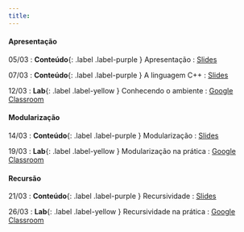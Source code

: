 ```yaml
---
title:
---
```


#### Apresentação

05/03
: **Conteúdo**{: .label .label-purple } Apresentação
  : [Slides](#)

07/03
: **Conteúdo**{: .label .label-purple } A linguagem C++
  : [Slides](#)

12/03
: **Lab**{: .label .label-yellow } Conhecendo o ambiente
  : [Google Classroom](#)


#### Modularização

14/03
: **Conteúdo**{: .label .label-purple } Modularização
  : [Slides](#)

19/03
: **Lab**{: .label .label-yellow } Modularização na prática
  : [Google Classroom](#)

#### Recursão

21/03
: **Conteúdo**{: .label .label-purple } Recursividade
  : [Slides](#)

26/03
: **Lab**{: .label .label-yellow } Recursividade na prática
  : [Google Classroom](#)